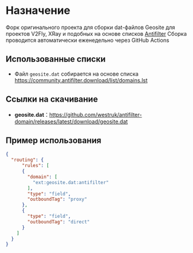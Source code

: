 # Назначение

Форк оригинального проекта для сборки dat-файлов Geosite для проектов V2Fly, XRay и подобных на основе списков [Antifilter](https://antifilter.download/)
Сборка проводится автоматически еженедельно через GitHub Actions

## Использованные списки
- Файл ```geosite.dat``` собирается на основе списка <https://community.antifilter.download/list/domains.lst>

## Ссылки на скачивание

- **geosite.dat**：<https://github.com/westruk/antifilter-domain/releases/latest/download/geosite.dat>

## Пример использования

```json
{
  "routing": {
      "rules": [
      {
        "domain": [
          "ext:geosite.dat:antifilter"
        ],
        "type": "field",
        "outboundTag": "proxy"
      },
      {
        "type": "field",
        "outboundTag": "direct"
      }
    ]
  }
}
```
